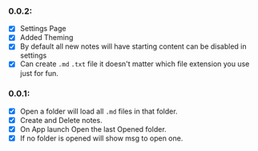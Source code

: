 ### 0.0.2:

- [x] Settings Page
- [x] Added Theming
- [x] By default all new notes will have starting content can be disabled in settings
- [x] Can create `.md` `.txt` file it doesn't matter which file extension you use just for fun.

### 0.0.1:

- [x] Open a folder will load all `.md` files in that folder.
- [x] Create and Delete notes.
- [x] On App launch Open the last Opened folder.
- [x] If no folder is opened will show msg to open one.
